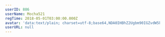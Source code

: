 ```yaml
---
userID: 886
userName: Mocha521
regTime: 2018-05-01T03:00:00.000Z
avatar: 'data:text/plain; charset=utf-8;base64,NDA0IHBhZ2Ugbm90IGZvdW5kCg=='
userURL: null
---
```



